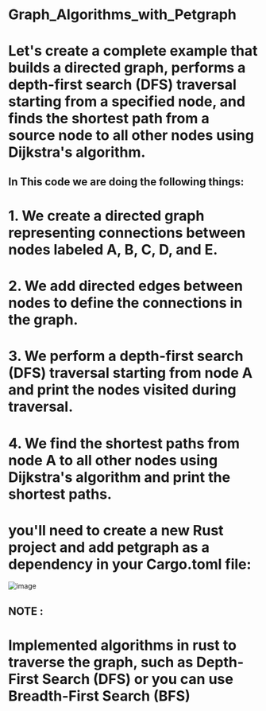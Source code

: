 # Graph_Algorithms_with_Petgraph 
# Let's create a complete example that builds a directed graph, performs a depth-first search (DFS) traversal starting from a specified node, and finds the shortest path from a source node to all other nodes using Dijkstra's algorithm.

## In This code we are doing the following things:
# 1. We create a directed graph representing connections between nodes labeled A, B, C, D, and E.
# 2. We add directed edges between nodes to define the connections in the graph.
# 3. We perform a depth-first search (DFS) traversal starting from node A and print the nodes visited during traversal.
# 4. We find the shortest paths from node A to all other nodes using Dijkstra's algorithm and print the shortest paths.


# you'll need to create a new Rust project and add petgraph as a dependency in your Cargo.toml file:
![image](https://github.com/manpreetsingh1368/Graph_Algorithms_with_Petgraph-/assets/48353892/aa00b494-c612-4d37-86b0-0be54714c792)
## NOTE :
# Implemented algorithms in rust to traverse the graph, such as Depth-First Search (DFS) or  you can use Breadth-First Search (BFS)
